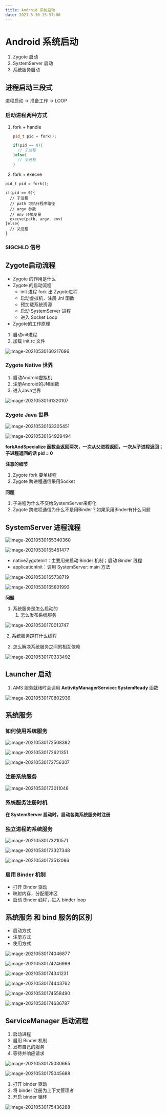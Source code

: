 ```yaml
---
title: Android 系统启动
date: 2021-5-30 15:57:00
---
```


# Android 系统启动



1. Zygote 启动
2. SystemServer 启动
3. 系统服务启动

## 进程启动三段式

进程启动 -> 准备工作 -> LOOP



### 启动进程两种方式

1. fork + handle

   ```c++
   pid_t pid = fork();
   
   if(pid == 0){
     // 子进程
   }else{
     // 父进程
   } 
   ```

   

2. fork + execve

```
pid_t pid = fork();

if(pid == 0){
  // 子进程
  // path 可执行程序路径
  // argv 参数
  // env 环境变量
  execve(path, argv, env)
}else{
  // 父进程
} 
```



### SIGCHLD 信号



## Zygote启动流程



* Zygote 的作用是什么
* Zygote 的启动流程
  * init 进程 fork 出 Zygote进程
  * 启动虚拟机，注册 Jni 函数
  * 预加载系统资源
  * 启动 SystemServer 进程
  * 进入 Socket Loop
* Zygote的工作原理



1. 启动init进程
2. 加载 init.rc 文件

![image-20210530160217696](https://malinkang-1253444926.cos.ap-beijing.myqcloud.com/zhaoshanshanimage-20210530160217696.png)

### Zygote Native 世界



1. 启动Android虚拟机
2. 注册Android的JNI函数
3. 进入Java世界

![image-20210530161320107](https://malinkang-1253444926.cos.ap-beijing.myqcloud.com/zhaoshanshanimage-20210530161320107.png)

### Zygote Java 世界



![image-20210530163305451](https://malinkang-1253444926.cos.ap-beijing.myqcloud.com/zhaoshanshanimage-20210530163305451.png)



![image-20210530164928494](https://malinkang-1253444926.cos.ap-beijing.myqcloud.com/zhaoshanshanimage-20210530164928494.png)



**forkAndSpecialize 函数会返回两次，一次从父进程返回，一次从子进程返回；子进程返回的话 pid = 0**



**注意的细节**



1. Zygote fork 要单线程
2. Zygote 跨进程通信采用Socket



**问题**



1. 子进程为什么不交给SystemServer来孵化
2. Zygote 跨进程通信为什么不是用Binder？如果采用Binder有什么问题



## SystemServer 进程流程



![image-20210530165340360](https://malinkang-1253444926.cos.ap-beijing.myqcloud.com/zhaoshanshanimage-20210530165340360.png)

![image-20210530165451477](https://malinkang-1253444926.cos.ap-beijing.myqcloud.com/zhaoshanshanimage-20210530165451477.png)



* nativeZygoteInit：主要用来启动 Binder 机制；启动 Binder 线程
* applicationInit：调用 SystemServer::main 方法



![image-20210530165738719](https://malinkang-1253444926.cos.ap-beijing.myqcloud.com/zhaoshanshanimage-20210530165738719.png)

![image-20210530165801993](https://malinkang-1253444926.cos.ap-beijing.myqcloud.com/zhaoshanshanimage-20210530165801993.png)



**问题**



1. 系统服务是怎么启动的
   1. 怎么发布系统服务

![image-20210530170013747](https://malinkang-1253444926.cos.ap-beijing.myqcloud.com/zhaoshanshanimage-20210530170013747.png)

​		2. 系统服务跑在什么线程



2. 怎么解决系统服务之间的相互依赖

![image-20210530170333492](https://malinkang-1253444926.cos.ap-beijing.myqcloud.com/zhaoshanshanimage-20210530170333492.png)



## Launcher 启动



1. AMS 服务就绪时会调用 **ActivityManagerService::SystemReady** 函数

![image-20210530170802936](https://malinkang-1253444926.cos.ap-beijing.myqcloud.com/zhaoshanshanimage-20210530170802936.png)



## 系统服务



### 如何使用系统服务

![image-20210530172508382](https://malinkang-1253444926.cos.ap-beijing.myqcloud.com/zhaoshanshanimage-20210530172508382.png)

![image-20210530172621351](https://malinkang-1253444926.cos.ap-beijing.myqcloud.com/zhaoshanshanimage-20210530172621351.png)

![image-20210530172756307](https://malinkang-1253444926.cos.ap-beijing.myqcloud.com/zhaoshanshanimage-20210530172756307.png)



### 注册系统服务



![image-20210530173011046](https://malinkang-1253444926.cos.ap-beijing.myqcloud.com/zhaoshanshanimage-20210530173011046.png)



### 系统服务注册时机



**在 SystemServer 启动时，启动各类系统服务时注册**



### 独立进程的系统服务



![image-20210530173210571](https://malinkang-1253444926.cos.ap-beijing.myqcloud.com/zhaoshanshanimage-20210530173210571.png)

![image-20210530173327348](https://malinkang-1253444926.cos.ap-beijing.myqcloud.com/zhaoshanshanimage-20210530173327348.png)

![image-20210530173512086](https://malinkang-1253444926.cos.ap-beijing.myqcloud.com/zhaoshanshanimage-20210530173512086.png)



### 启用 Binder 机制



* 打开 Binder 驱动
* 映射内存，分配缓冲区
* 启动 Binder 线程，进入 binder loop



## 系统服务 和 bind 服务的区别



* 启动方式
* 注册方式
* 使用方式 



![image-20210530174046877](https://malinkang-1253444926.cos.ap-beijing.myqcloud.com/zhaoshanshanimage-20210530174046877.png)

![image-20210530174246989](https://malinkang-1253444926.cos.ap-beijing.myqcloud.com/zhaoshanshanimage-20210530174246989.png)

![image-20210530174341231](https://malinkang-1253444926.cos.ap-beijing.myqcloud.com/zhaoshanshanimage-20210530174341231.png)

![image-20210530174443762](https://malinkang-1253444926.cos.ap-beijing.myqcloud.com/zhaoshanshanimage-20210530174443762.png)

![image-20210530174558490](https://malinkang-1253444926.cos.ap-beijing.myqcloud.com/zhaoshanshanimage-20210530174558490.png)

![image-20210530174636787](https://malinkang-1253444926.cos.ap-beijing.myqcloud.com/zhaoshanshanimage-20210530174636787.png)



## ServiceManager 启动流程



1. 启动进程
2. 启用 Binder 机制
3. 发布自己的服务
4. 等待并响应请求



![image-20210530175030665](https://malinkang-1253444926.cos.ap-beijing.myqcloud.com/zhaoshanshanimage-20210530175030665.png)

![image-20210530175045688](https://malinkang-1253444926.cos.ap-beijing.myqcloud.com/zhaoshanshanzhaoshanshanimage-20210530175045688.png)

1. 打开 binder 驱动
2. 将 binder 注册为上下文管理者
3. 开启 binder 循环

![image-20210530175436288](https://malinkang-1253444926.cos.ap-beijing.myqcloud.com/zhaoshanshanimage-20210530175436288.png)